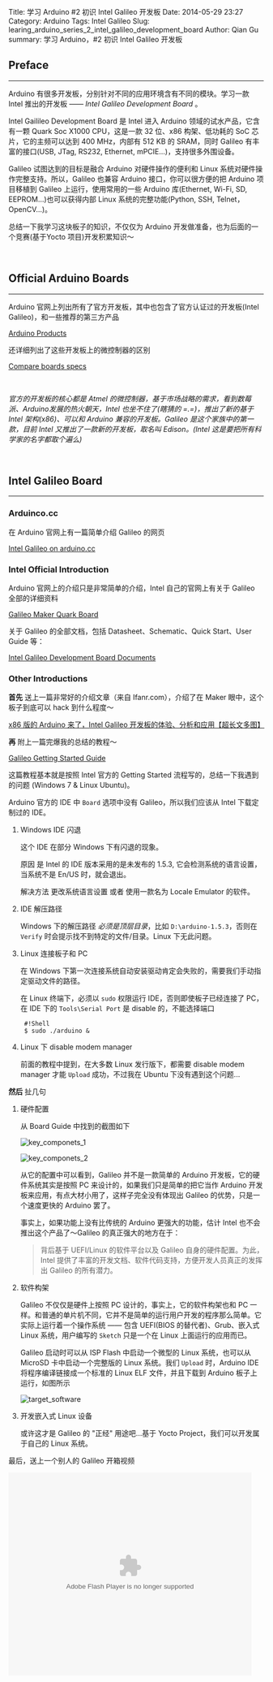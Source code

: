 Title: 学习 Arduino #2 初识 Intel Galileo 开发板
Date: 2014-05-29 23:27
Category: Arduino
Tags: Intel Galileo 
Slug: learing_arduino_series_2_intel_galileo_development_board
Author: Qian Gu
summary: 学习 Arduino，#2 初识 Intel Galileo 开发板

## Preface
* * *

Arduino 有很多开发板，分别针对不同的应用环境含有不同的模块。学习一款 Intel 推出的开发板 —— *Intel Galileo Development Board* 。

Intel Gailileo Development Board 是 Intel 进入 Arduino 领域的试水产品，它含有一颗 Quark Soc X1000 CPU，这是一款 32 位、x86 构架、低功耗的 SoC 芯片，它的主频可以达到 400 MHz，内部有 512 KB 的 SRAM，同时 Galileo 有丰富的接口(USB, JTag, RS232, Ethernet, mPCIE...)，支持很多外围设备。

Galileo 试图达到的目标是融合 Arduino 对硬件操作的便利和 Linux 系统对硬件操作完整支持。所以，Galileo 也兼容 Arduino 接口，你可以很方便的把 Arduino 项目移植到 Galileo 上运行，使用常用的一些 Arduino 库(Ethernet, Wi-Fi, SD, EEPROM...)也可以获得内部 Linux 系统的完整功能(Python, SSH, Telnet， OpenCV...)。

总结一下我学习这块板子的知识，不仅仅为 Arduino 开发做准备，也为后面的一个竞赛(基于Yocto 项目)开发积累知识～

<br>

## Official Arduino Boards
* * *

Arduino 官网上列出所有了官方开发板，其中也包含了官方认证过的开发板(Intel Galileo)，和一些推荐的第三方产品

[Arduino Products][products]

还详细列出了这些开发板上的微控制器的区别

[Compare boards specs][compare]

[compare]: http://arduino.cc/en/Products.Compare
[products]: http://arduino.cc/en/Main/Products

<br>

*官方的开发板的核心都是 Atmel 的微控制器，基于市场战略的需求，看到数莓派、Arduino发展的热火朝天，Intel 也坐不住了(瞎猜的 =.=)，推出了新的基于 Intel 架构(x86)、可以和 Arduino 兼容的开发板。Galileo 是这个家族中的第一款，目前 Intel 又推出了一款新的开发板，取名叫 Edison。(Intel 这是要把所有科学家的名字都取个遍么)*

<br>

## Intel Galileo Board
* * *

### Arduinco.cc

在 Arduino 官网上有一篇简单介绍 Galileo 的网页

[Intel Galileo on arduino.cc][galileo on arduino.cc]

### Intel Official Introduction

Arduino 官网上的介绍只是非常简单的介绍，Intel 自己的官网上有关于 Galileo 全部的详细资料

[Galileo Maker Quark Board][galileo on intel]

关于 Galileo 的全部文档，包括 Datasheet、Schematic、Quick Start、User Guide 等：

[Intel Galileo Development Board Documents][galileo documents]

### Other Introductions 

**首先** 送上一篇非常好的介绍文章（来自 Ifanr.com），介绍了在 Maker 眼中，这个板子到底可以 hack 到什么程度～

[x86 版的 Arduino 来了，Intel Galileo 开发板的体验、分析和应用【超长文多图】][galileo on ifanr]

**再** 附上一篇完爆我的总结的教程～

[Galileo Getting Started Guide][Galileo Getting Started Guide]

这篇教程基本就是按照 Intel 官方的 Getting Started 流程写的，总结一下我遇到的问题 (Windows 7 & Linux Ubuntu)。

Arduino 官方的 IDE 中 `Board` 选项中没有 Galileo，所以我们应该从 Intel 下载定制过的 IDE。

1. Windows IDE 闪退

    这个 IDE 在部分 Windows 下有闪退的现象。
    
    原因 是 Intel 的 IDE 版本采用的是未发布的 1.5.3, 它会检测系统的语言设置，当系统不是 En/US 时，就会退出。
    
    解决方法 更改系统语言设置 或者 使用一款名为 Locale Emulator 的软件。
    
2. IDE 解压路径

    Windows 下的解压路径 *必须是顶层目录*，比如 `D:\arduino-1.5.3`，否则在 `Verify` 时会提示找不到特定的文件/目录。Linux 下无此问题。
    
3. Linux 连接板子和 PC

    在 Windows 下第一次连接系统自动安装驱动肯定会失败的，需要我们手动指定驱动文件的路径。
    
    在 Linux 终端下，必须以 `sudo` 权限运行 IDE，否则即使板子已经连接了 PC，在 IDE 下的 `Tools\Serial Port` 是 disable 的，不能选择端口
    
        #!Shell
        $ sudo ./arduino &
        
4. Linux 下 disable modem manager

    前面的教程中提到，在大多数 Linux 发行版下，都需要 disable modem manager 才能 `Upload` 成功，不过我在 Ubuntu 下没有遇到这个问题...
    
**然后** 扯几句

1. 硬件配置

    从 Board Guide 中找到的截图如下
    
    ![key_componets_1](/images/learning-arduino-series-2-intel-galileo-development-board/key_components_1.png)

    ![key_componets_2](/images/learning-arduino-series-2-intel-galileo-development-board/key_components_2.png)

    从它的配置中可以看到，Galileo 并不是一款简单的 Arduino 开发板，它的硬件系统其实是按照 PC 来设计的，如果我们只是简单的把它当作 Arduino 开发板来应用，有点大材小用了，这样子完全没有体现出 Galileo 的优势，只是一个速度更快的 Arduino 罢了。
    
    事实上，如果功能上没有比传统的 Arduino 更强大的功能，估计 Intel 也不会推出这个产品了～Galileo 的真正强大的地方在于：

    > 背后基于 UEFI/Linux 的软件平台以及 Galileo 自身的硬件配置。为此，Intel 提供了丰富的开发文档、软件代码支持，方便开发人员真正的发挥出 Galileo 的所有潜力。
    
2. 软件构架

    Galileo 不仅仅是硬件上按照 PC 设计的，事实上，它的软件构架也和 PC 一样。和普通的单片机不同，它并不是简单的运行用户开发的程序那么简单。它实际上运行着一个操作系统 —— 包含 UEFI(BIOS 的替代者)、Grub、嵌入式 Linux 系统，用户编写的 `Sketch` 只是一个在 Linux 上面运行的应用而已。
    
    Galileo 启动时可以从 ISP Flash 中启动一个微型的 Linux 系统，也可以从 MicroSD 卡中启动一个完整版的 Linux 系统。我们 `Upload` 时，Arduino IDE 将程序编译链接成一个标准的 Linux ELF 文件，并且下载到 Arduino 板子上运行，如图所示
    
    ![target_software](/images/learning-arduino-series-2-intel-galileo-development-board/target_software.png)
    
3. 开发嵌入式 Linux 设备

    或许这才是 Galileo 的 "正经" 用途吧...基于 Yocto Project，我们可以开发属于自己的 Linux 系统。

最后，送上一个别人的 Galileo 开箱视频

<embed src="http://player.youku.com/player.php/sid/XNjQ0NTMzMjYw/v.swf" allowFullScreen="true" quality="high" width="480" height="400" align="middle" allowScriptAccess="always" type="application/x-shockwave-flash"></embed>

[galileo on arduino.cc]: http://arduino.cc/en/ArduinoCertified/IntelGalileo
[galileo on intel]: http://www.intel.cn/content/www/cn/zh/do-it-yourself/galileo-maker-quark-board.html
[galileo documents]: https://communities.intel.com/community/makers/documentation/galileodocuments
[Galileo Getting Started Guide]: https://learn.sparkfun.com/tutorials/galileo-getting-started-guide
[galileo on ifanr]: http://www.ifanr.com/388835

